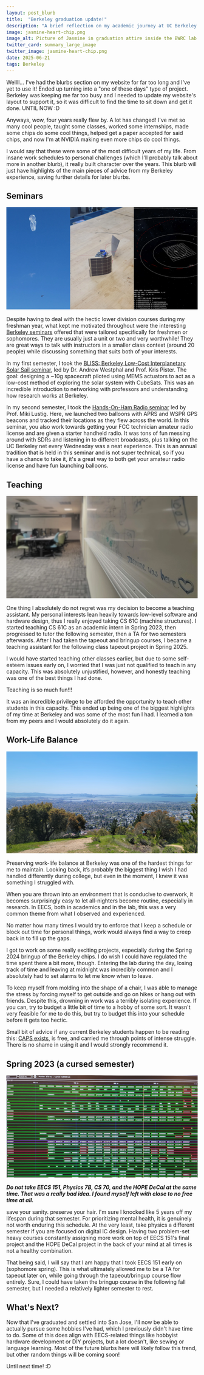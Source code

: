```yaml
---
layout: post_blurb
title:  "Berkeley graduation update!"
description: "A brief reflection on my academic journey at UC Berkeley."
image: jasmine-heart-chip.png
image_alt: Picture of Jasmine in graduation attire inside the BWRC lab holding the Spring 2024 class chip with hands cupped in a heart shape
twitter_card: summary_large_image
twitter_image: jasmine-heart-chip.png
date: 2025-06-21
tags: Berkeley
---
```


Wellll... I've had the blurbs section on my website for far too long and I've yet to use it! Ended up turning into a "one of these days" type of project. Berkeley was keeping me far too busy and I needed to update my website's layout to support it, so it was difficult to find the time to sit down and get it done. UNTIL NOW :D

Anyways, wow, four years really flew by. A lot has changed! I've met so many cool people, taught some classes, worked some internships, made some chips do some cool things, helped get a paper accepted for said chips, and now I'm at NVIDIA making even more chips do cool things. 

I would say that these were some of the most difficult years of my life. From insane work schedules to personal challenges (which I'll probably talk about more in another blurb), it really built character over the years. This blurb will just have highlights of the main pieces of advice from my Berkeley experience, saving further details for later blurbs.

## Seminars

<img class="blurb-img" src="seminars.webp" alt="Pictures of a balloon with a GPS beacon attached followed by a screenshot of a solar sail trajectory simulation.">

Despite having to deal with the hectic lower division courses during my freshman year, what kept me motivated throughout were the interesting [Berkeley seminars](https://curricularconnections.berkeley.edu/freshman-and-sophomore-seminars/) offered that were tailored specifically for freshmen or sophomores. They are usually just a unit or two and very worthwhile! They are great ways to talk with instructors in a smaller class context (around 20 people) while discussing something that suits both of your interests.

In my first semester, I took the [BLISS: Berkeley Low-Cost Interplanetary Solar Sail seminar](https://www.ssl.berkeley.edu/the-bliss-project-small-solar-sails-could-be-the-next-giant-leap-for-interplanetary-space-exploration/), led by Dr. Andrew Westphal and Prof. Kris Pister. The goal: designing a ~10g spacecraft piloted using MEMS actuators to act as a low-cost method of exploring the solar system with CubeSats. This was an incredible introduction to networking with professors and understanding how research works at Berkeley.

In my second semester, I took the [Hands-On-Ham Radio seminar](https://classes.berkeley.edu/content/2022-spring-eleng-39-001-sem-001) led by Prof. Miki Lustig. Here, we launched two balloons with APRS and WSPR GPS beacons and tracked their locations as they flew across the world. In this seminar, you also work towards getting your FCC technician amateur radio license and are given a starter handheld radio. It was tons of fun messing around with SDRs and listening in to different broadcasts, plus talking on the UC Berkeley net every Wednesday was a neat experience. This is an annual tradition that is held in this seminar and is not super technical, so if you have a chance to take it, it's a great way to both get your amateur radio license and have fun launching balloons.

## Teaching

<img class="blurb-img" src="jasmine-soda-277.webp" alt="Picture of the Soda 277 lab focused on a whiteboard that says 'Jasmine was here' followed by a heart.">

One thing I absolutely do not regret was my decision to become a teaching assistant. My personal interests lean heavily towards low-level software and hardware design, thus I really enjoyed taking CS 61C (machine structures). I started teaching CS 61C as an academic intern in Spring 2023, then progressed to tutor the following semester, then a TA for two semesters afterwards. After I had taken the tapeout and bringup courses, I became a teaching assistant for the following class tapeout project in Spring 2025.

I would have started teaching other classes earlier, but due to some self-esteem issues early on, I worried that I was just not qualified to teach in any capacity. This was absolutely unjustified, however, and honestly teaching was one of the best things I had done.

Teaching is so much fun!!!

It was an incredible privilege to be afforded the opportunity to teach other students in this capacity. This ended up being one of the biggest highlights of my time at Berkeley and was some of the most fun I had. I learned a ton from my peers and I would absolutely do it again.

## Work-Life Balance

<img class="blurb-img" src="wlb-berkeley-hills.webp" alt="Picture of the bay as visible from the top of Picnic View Ridge in the Berkeley Hills.">

Preserving work-life balance at Berkeley was one of the hardest things for me to maintain. Looking back, it’s probably the biggest thing I wish I had handled differently during college, but even in the moment, I knew it was something I struggled with.

When you are thrown into an environment that is conducive to overwork, it becomes surprisingly easy to let all-nighters become routine, especially in research. In EECS, both in academics and in the lab, this was a very common theme from what I observed and experienced.

No matter how many times I would try to enforce that I keep a schedule or block out time for personal things, work would always find a way to creep back in to fill up the gaps.

I got to work on some really exciting projects, especially during the Spring 2024 bringup of the Berkeley chips. I do wish I could have regulated the time spent there a bit more, though. Entering the lab during the day, losing track of time and leaving at midnight was incredibly common and I absolutely had to set alarms to let me know when to leave.

To keep myself from molding into the shape of a chair, I was able to manage the stress by forcing myself to get outside and go on hikes or hang out with friends. Despite this, drowning in work was a terribly isolating experience. If you can, try to budget a little bit of time to a hobby of some sort. It wasn't very feasible for me to do this, but try to budget this into your schedule before it gets too hectic.

Small bit of advice if any current Berkeley students happen to be reading this: [CAPS exists](https://uhs.berkeley.edu/caps), is free, and carried me through points of intense struggle. There is no shame in using it and I would strongly recommend it.

## Spring 2023 (a cursed semester)

<img class="blurb-img" src="sp23-eecs151.webp" alt="Picture of waveforms being shown on GTKWave.">

***Do not take EECS 151, Physics 7B, CS 70, and the HOPE DeCal at the same time. That was a really bad idea. I found myself left with close to no free time at all.***

save your sanity. preserve your hair. I'm sure I knocked like 5 years off my lifespan during that semester. For prioritizing mental health, it is genuinely not worth enduring this schedule. At the very least, take physics a different semester if you are focused on digital IC design. Having two problem-set heavy courses constantly assigning more work on top of EECS 151's final project and the HOPE DeCal project in the back of your mind at all times is not a healthy combination.

That being said, I will say that I am happy that I took EECS 151 early on (sophomore spring). This is what ultimately allowed me to be a TA for tapeout later on, while going through the tapeout/bringup course flow entirely. Sure, I could have taken the bringup course in the following fall semester, but I needed a relatively lighter semester to rest.

## What's Next?

Now that I've graduated and settled into San Jose, I'll now be able to actually pursue some hobbies I've had, which I previously didn't have time to do. Some of this does align with EECS-related things like hobbyist hardware development or DIY projects, but a lot doesn't, like sewing or language learning. Most of the future blurbs here will likely follow this trend, but other random things will be coming soon!

Until next time! :D
